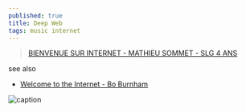 ```yaml
---
published: true
title: Deep Web
tags: music internet
---
```

> [BIENVENUE SUR INTERNET - MATHIEU SOMMET - SLG 4 ANS](https://www.youtube.com/watch?v=wHFzNbq-Ruo)

see also
- [Welcome to the Internet - Bo Burnham ](https://www.youtube.com/watch?v=k1BneeJTDcU)

![caption](https://external-content.duckduckgo.com/iu/?u=https%3A%2F%2Ftse3.mm.bing.net%2Fth%3Fid%3DOIP.QVamBvCdPTIMJosRt-GZKgAAAA%26pid%3DApi&f=1)